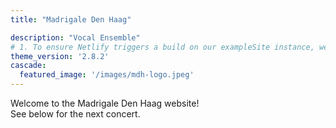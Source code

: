```yaml
---
title: "Madrigale Den Haag"

description: "Vocal Ensemble"
# 1. To ensure Netlify triggers a build on our exampleSite instance, we need to change a file in the exampleSite directory.
theme_version: '2.8.2'
cascade:
  featured_image: '/images/mdh-logo.jpeg'
---
```

Welcome to the Madrigale Den Haag website!  
See below for the next concert. 
